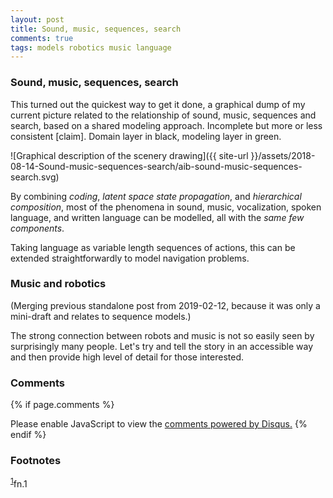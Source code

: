 ```yaml
---
layout: post
title: Sound, music, sequences, search
comments: true
tags: models robotics music language
---
```


### Sound, music, sequences, search

This turned out the quickest way to get it done, a graphical dump of
my current picture related to the relationship of sound, music,
sequences and search, based on a shared modeling approach. Incomplete
but more or less consistent [claim]. Domain layer in black, modeling
layer in green.

![Graphical description of the scenery drawing]({{ site-url }}/assets/2018-08-14-Sound-music-sequences-search/aib-sound-music-sequences-search.svg)

By combining *coding*, *latent space state propagation*, and
*hierarchical composition*, most of the phenomena in sound, music,
vocalization, spoken language, and written language can be modelled,
all with the *same few components*.

Taking language as variable length sequences of actions, this can be
extended straightforwardly to model navigation problems.

<!--
References: autopop, augmented creativity, augmented editing,
teaching, game sounds, sonification, information sound scapes.
-->

### Music and robotics

(Merging previous standalone post from 2019-02-12, because it was only a mini-draft and relates to sequence models.)

The strong connection between robots and music is not so easily seen
by surprisingly many people. Let's try and tell the story in an
accessible way and then provide high level of detail for those
interested.

### Comments

{% if page.comments %}
<div id="disqus_thread"></div>
<script>

/**
*  RECOMMENDED CONFIGURATION VARIABLES: EDIT AND UNCOMMENT THE SECTION BELOW TO INSERT DYNAMIC VALUES FROM YOUR PLATFORM OR CMS.
*  LEARN WHY DEFINING THESE VARIABLES IS IMPORTANT: https://disqus.com/admin/universalcode/#configuration-variables*/
/*
var disqus_config = function () {
this.page.url = PAGE_URL;  // Replace PAGE_URL with your page's canonical URL variable
this.page.identifier = PAGE_IDENTIFIER; // Replace PAGE_IDENTIFIER with your page's unique identifier variable
};
*/
(function() { // DON'T EDIT BELOW THIS LINE
var d = document, s = d.createElement('script');
s.src = '//x75.disqus.com/embed.js';
s.setAttribute('data-timestamp', +new Date());
(d.head || d.body).appendChild(s);
})();
</script>
<noscript>Please enable JavaScript to view the <a href="https://disqus.com/?ref_noscript">comments powered by Disqus.</a></noscript>
{% endif %}

### Footnotes

<sup><a id="fn.1" href="#fnr.1">1</a></sup>fn.1

